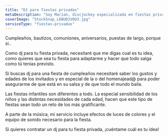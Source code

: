 ```yaml
---
title: "DJ para fiestas privadas"
metaDescription: "Soy Marian, discjockey especializada en fiestas privadas. Servicio 100% personalizado, exclusivo y absolutamente confidencial. Equipo audiovisual propio."
coverImage: "StockSnap_L6BUD1V0U3.jpg"
serviceType: "fiestas-privadas"
---
```


Cumpleaños, bautizos, comuniones, aniversarios, puestas de largo, porque si..

Como dj para tu fiesta privada, necesitaré que me digas cual es tu idea, como quieres que sea tu fiesta para adaptarme y hacer que todo salga como tú tenias previsto.

Si buscas dj para una fiesta de cumpleaños necesitaré saber los gustos y edades de los invitados y en especial de la o del homenajead@ para poder asegurarme de que está en su salsa y de que todo el mundo baila.

Las fiestas infantiles son diferentes a todo. La especial sensibilidad de los niños y las distintas necesidades de cada edad, hacen que este tipo de fiestas sean todo un reto de los más gratificante.

A parte de la música, mi servicio incluye efectos de luces de colores y el equipo de sonido necesario para la fiesta.

Si quieres contratar un dj para tu fiesta privada, ¡cuéntame cuál es tu idea!
